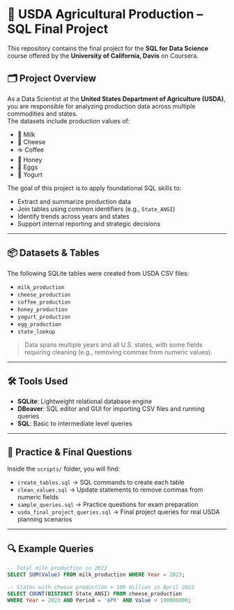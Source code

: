 # 🧠 USDA Agricultural Production – SQL Final Project

This repository contains the final project for the **SQL for Data Science** course offered by the **University of California, Davis** on Coursera.  


## 🗂️ Project Overview

As a Data Scientist at the **United States Department of Agriculture (USDA)**, you are responsible for analyzing production data across multiple commodities and states.  
The datasets include production values of:

- 🥛 Milk
- 🧀 Cheese
- ☕ Coffee
- 🍯 Honey
- 🥚 Eggs
- 🥣 Yogurt

The goal of this project is to apply foundational SQL skills to:

- Extract and summarize production data  
- Join tables using common identifiers (e.g., `State_ANSI`)  
- Identify trends across years and states  
- Support internal reporting and strategic decisions

---

## 📦 Datasets & Tables

The following SQLite tables were created from USDA CSV files:

- `milk_production`
- `cheese_production`
- `coffee_production`
- `honey_production`
- `yogurt_production`
- `egg_production`
- `state_lookup`

> Data spans multiple years and all U.S. states, with some fields requiring cleaning (e.g., removing commas from numeric values).

---

## 🛠️ Tools Used

- **SQLite**: Lightweight relational database engine
- **DBeaver**: SQL editor and GUI for importing CSV files and running queries
- **SQL**: Basic to intermediate level queries

---

## 🧪 Practice & Final Questions

Inside the `scripts/` folder, you will find:

- `create_tables.sql` → SQL commands to create each table
- `clean_values.sql` → Update statements to remove commas from numeric fields
- `sample_queries.sql` → Practice questions for exam preparation
- `usda_final_project_queries.sql` → Final project queries for real USDA planning scenarios

---

## 🔍 Example Queries

```sql
-- Total milk production in 2023
SELECT SUM(Value) FROM milk_production WHERE Year = 2023;

-- States with cheese production > 100 million in April 2023
SELECT COUNT(DISTINCT State_ANSI) FROM cheese_production
WHERE Year = 2023 AND Period = 'APR' AND Value > 100000000;
